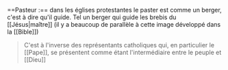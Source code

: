 ==Pasteur :== dans les églises protestantes le paster est comme un berger, c'est à dire qu'il guide. Tel un berger qui guide les brebis du [[Jésus|maître]] (il y a beaucoup de parallèle à cette image développé dans la [[Bible]])
>C'est à l'inverse des représentants catholiques qui, en particulier le [[Pape]], se présentent comme étant l'intermédiaire entre le peuple et [[Dieu]]